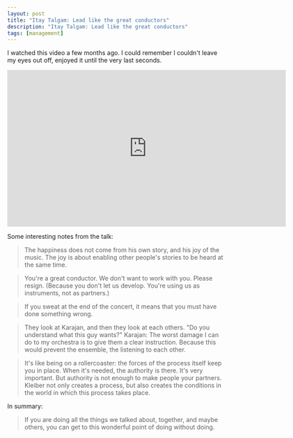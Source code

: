 ```yaml
---
layout: post
title: "Itay Talgam: Lead like the great conductors"
description: "Itay Talgam: Lead like the great conductors"
tags: [management]
---
```


I watched this video a few months ago. I could remember I couldn't leave my eyes out off, enjoyed it until the very last seconds.

<iframe src="https://embed-ssl.ted.com/talks/lang/en/itay_talgam_lead_like_the_great_conductors.html" width="640" height="360" frameborder="0" scrolling="no" webkitAllowFullScreen mozallowfullscreen allowFullScreen></iframe>

Some interesting notes from the talk:

> The happiness does not come from his own story, and his joy of the music. The joy is about enabling other people's stories to be heard at the same time.

> You're a great conductor. We don't want to work with you. Please resign. (Because you don't let us develop. You're using us as instruments, not as partners.)

> If you sweat at the end of the concert, it means that you must have done something wrong.

> They look at Karajan, and then they look at each others. "Do you understand what this guy wants?"
> Karajan: The worst damage I can do to my orchestra is to give them a clear instruction. Because this would prevent the ensemble, the listening to each other.

> It's like being on a rollercoaster: the forces of the process itself keep you in place.
> When it's needed, the authority is there. It's very important. But authority is not enough to make people your partners. 
> Kleiber not only creates a process, but also creates the conditions in the world in which this process takes place.

In summary:

> If you are doing all the things we talked about, together, and maybe others, you can get to this wonderful point of doing without doing. 
